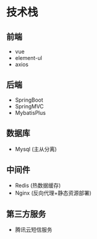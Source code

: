 
# 技术栈

## 前端
+ vue
+ element-ul
+ axios

## 后端
+ SpringBoot
+ SpringMVC
+ MybatisPlus

## 数据库
+ Mysql (主从分离)

## 中间件
+ Redis (热数据缓存)
+ Nginx (反向代理+静态资源部署)

## 第三方服务
+ 腾讯云短信服务

